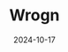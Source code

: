 ---  
layout: startup_page  
title: "Wrogn"  
id: "wrogn.com"  
permalink: "/wrognwrogn.com10172024/"  
website: "https://wrogn.com/"  
funding_round: "Strategic Investment"  
funding_amount: "₹75Cr"  
investors: "Aditya Birla Fashion and Retail"  
about: "Wrogn is a men's fashion brand focusing on casual and activewear. Backed by Virat Kohli, the brand aims to be a leading name in its category. It experienced a revenue decline in FY24 but is projected for significant growth in the coming years."  
markets: "Fashion, Apparel, Menswear"  
hq: "Bangalore, Karnataka, India"  
founded_year: "2012"  
linkedin: "https://www.linkedin.com/company/universal-sportsbiz-private-limited2012"  
twitter: "https://twitter.com/staywrogn"  
instagram: ""  
facebook: "https://www.facebook.com/StayWrogn"  
crunchbase: "https://www.crunchbase.com/organization/uspl"  
pitchbook: "https://pitchbook.com/profiles/company/54896-59"  

date_display: "17-Oct-2024"  
date: "2024-10-17"

# SEO Optimization  
meta_title: "Wrogn - Strategic Investment Funding (₹75Cr)"  
meta_description: "Wrogn, Wrogn is a men's fashion brand focusing on casual and activewear. Backed by Virat Kohli, the brand aims to be a leading name in its category. It exper..."  
meta_keywords: "Wrogn, Fashion, Apparel, Menswear, Strategic Investment funding"  
canonical_url: "https://startup.projectstartups.com/wrognwrogn.com10172024/"  
---
